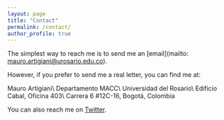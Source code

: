 ```yaml
---
layout: page
title: "Contact"
permalink: /contact/
author_profile: true
---
```


The simplest way to reach me is to send me an [email](mailto: mauro.artigiani@urosario.edu.co).

However, if you prefer to send me a real letter, you can find me at:

Mauro Artigiani\\
Departamento MACC\\
Universidad del Rosario\\
Edificio Cabal, Oficina 403\\
Carrera 6 #12C-16, Bogotá, Colombia

You can also reach me on [Twitter](https://twitter.com/m_artigiani).
